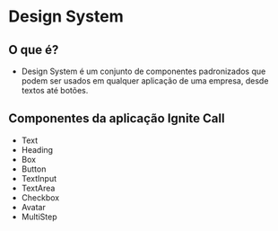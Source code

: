 # Design System
## O que é?
- Design System é um conjunto de componentes padronizados que podem ser usados em qualquer aplicação de uma empresa, desde textos até botões.

## Componentes da aplicação Ignite Call
- Text
- Heading
- Box
- Button
- TextInput
- TextArea
- Checkbox
- Avatar
- MultiStep